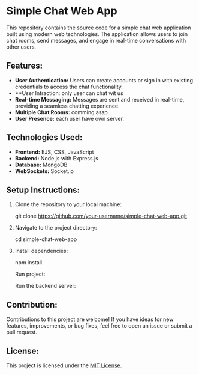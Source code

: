 
# Simple Chat Web App

This repository contains the source code for a simple chat web application built using modern web technologies. The application allows users to join chat rooms, send messages, and engage in real-time conversations with other users.

## Features:

* **User Authentication:** Users can create accounts or sign in with existing credentials to access the chat functionality.
* **User Intraction: only user can chat wit us
* **Real-time Messaging:** Messages are sent and received in real-time, providing a seamless chatting experience.
* **Multiple Chat Rooms:** comming asap.
* **User Presence:** each user have own server.

## Technologies Used:

* **Frontend:** EJS, CSS, JavaScript
* **Backend:** Node.js with Express.js
* **Database:** MongoDB
* **WebSockets:** Socket.io

## Setup Instructions:

1. Clone the repository to your local machine:

   git clone https://github.com/your-username/simple-chat-web-app.git


2. Navigate to the project directory:

   cd simple-chat-web-app
3. Install dependencies:

   npm install

   Run project:

   Run the backend server:


## Contribution:

Contributions to this project are welcome! If you have ideas for new features, improvements, or bug fixes, feel free to open an issue or submit a pull request.

## License:

This project is licensed under the [MIT License]().

